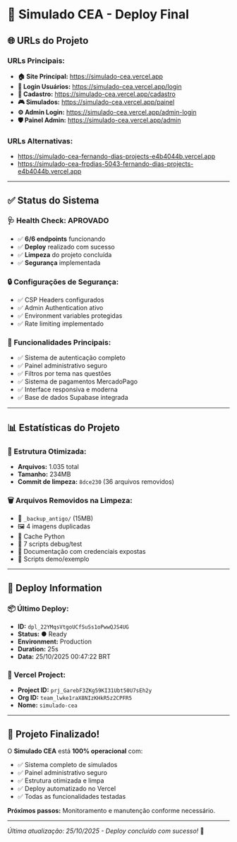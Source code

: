 # 🎯 Simulado CEA - Deploy Final

## 🌐 URLs do Projeto

### URLs Principais:
- **🏠 Site Principal:** https://simulado-cea.vercel.app
- **👥 Login Usuários:** https://simulado-cea.vercel.app/login
- **📝 Cadastro:** https://simulado-cea.vercel.app/cadastro
- **🎮 Simulados:** https://simulado-cea.vercel.app/painel
- **⚙️ Admin Login:** https://simulado-cea.vercel.app/admin-login
- **🛡️ Painel Admin:** https://simulado-cea.vercel.app/admin

### URLs Alternativas:
- https://simulado-cea-fernando-dias-projects-e4b4044b.vercel.app
- https://simulado-cea-frpdias-5043-fernando-dias-projects-e4b4044b.vercel.app

---

## ✅ Status do Sistema

### 🩺 Health Check: APROVADO
- ✅ **6/6 endpoints** funcionando
- ✅ **Deploy** realizado com sucesso
- ✅ **Limpeza** do projeto concluída
- ✅ **Segurança** implementada

### 🔒 Configurações de Segurança:
- ✅ CSP Headers configurados
- ✅ Admin Authentication ativo
- ✅ Environment variables protegidas
- ✅ Rate limiting implementado

### 🎨 Funcionalidades Principais:
- ✅ Sistema de autenticação completo
- ✅ Painel administrativo seguro
- ✅ Filtros por tema nas questões
- ✅ Sistema de pagamentos MercadoPago
- ✅ Interface responsiva e moderna
- ✅ Base de dados Supabase integrada

---

## 📊 Estatísticas do Projeto

### 📁 Estrutura Otimizada:
- **Arquivos:** 1.035 total
- **Tamanho:** 234MB
- **Commit de limpeza:** `8dce230` (36 arquivos removidos)

### 🗑️ Arquivos Removidos na Limpeza:
- 📁 `_backup_antigo/` (15MB)
- 🖼️ 4 imagens duplicadas
- 🐍 Cache Python
- 🔧 7 scripts debug/test
- 📄 Documentação com credenciais expostas
- 🧪 Scripts demo/exemplo

---

## 🚀 Deploy Information

### 📦 Último Deploy:
- **ID:** `dpl_22YMqsVtgoUCfSuSs1oPwwQJS4UG`
- **Status:** ● Ready
- **Environment:** Production
- **Duration:** 25s
- **Data:** 25/10/2025 00:47:22 BRT

### 🔗 Vercel Project:
- **Project ID:** `prj_GarebF3ZKg59KI31Ubt50U7sEh2y`
- **Org ID:** `team_lwke1raX8NIzKHkR5z2CPFR5`
- **Nome:** `simulado-cea`

---

## 🎉 Projeto Finalizado!

O **Simulado CEA** está **100% operacional** com:
- ✅ Sistema completo de simulados
- ✅ Painel administrativo seguro
- ✅ Estrutura otimizada e limpa
- ✅ Deploy automatizado no Vercel
- ✅ Todas as funcionalidades testadas

**Próximos passos:** Monitoramento e manutenção conforme necessário.

---

*Última atualização: 25/10/2025 - Deploy concluído com sucesso!* 🎯